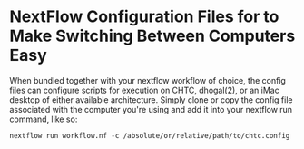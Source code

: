 # NextFlow Configuration Files for to Make Switching Between Computers Easy

When bundled together with your nextflow workflow of choice, the config files can configure scripts for execution on CHTC, dhogal(2), or an iMac desktop of either available architecture. Simply clone or copy the config file associated with the computer you're using and add it into your nextflow run command, like so:

```
nextflow run workflow.nf -c /absolute/or/relative/path/to/chtc.config
```
